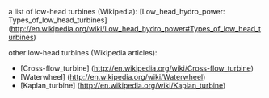 a list of low-head turbines (Wikipedia): [Low_head_hydro_power: Types_of_low_head_turbines] (http://en.wikipedia.org/wiki/Low_head_hydro_power#Types_of_low_head_turbines)

other low-head turbines (Wikipedia articles):
- [Cross-flow_turbine] (http://en.wikipedia.org/wiki/Cross-flow_turbine)
- [Waterwheel] (http://en.wikipedia.org/wiki/Waterwheel)
- [Kaplan_turbine] (http://en.wikipedia.org/wiki/Kaplan_turbine)
